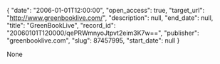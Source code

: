 {
  "date": "2006-01-01T12:00:00", 
  "open_access": true, 
  "target_url": "http://www.greenbooklive.com/", 
  "description": null, 
  "end_date": null, 
  "title": "GreenBookLive", 
  "record_id": "20060101T120000/qePRWmnyoJtpvt2eim3K7w==", 
  "publisher": "greenbooklive.com", 
  "slug": 87457995, 
  "start_date": null
}

None
